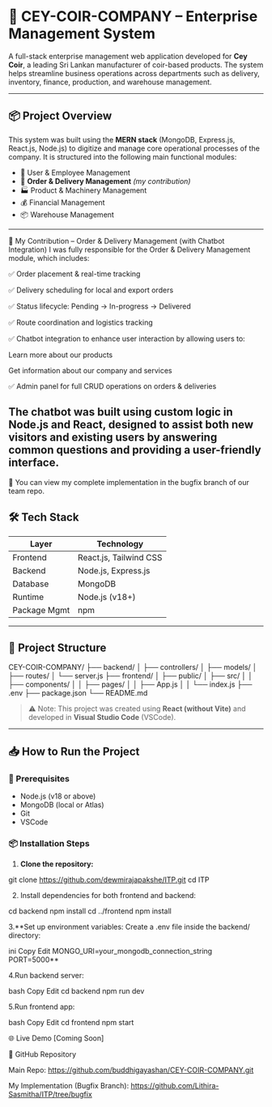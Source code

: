 # 🥥 CEY-COIR-COMPANY – Enterprise Management System

A full-stack enterprise management web application developed for **Cey Coir**, a leading Sri Lankan manufacturer of coir-based products. The system helps streamline business operations across departments such as delivery, inventory, finance, production, and warehouse management.

---

## 📦 Project Overview

This system was built using the **MERN stack** (MongoDB, Express.js, React.js, Node.js) to digitize and manage core operational processes of the company. It is structured into the following main functional modules:

- 👤 User & Employee Management  
- 🚚 **Order & Delivery Management** *(my contribution)*  
- 🏭 Product & Machinery Management  
- 💰 Financial Management  
- 📦 Warehouse Management  

---
🔧 My Contribution – Order & Delivery Management (with Chatbot Integration)
I was fully responsible for the Order & Delivery Management module, which includes:

✅ Order placement & real-time tracking

✅ Delivery scheduling for local and export orders

✅ Status lifecycle: Pending → In-progress → Delivered

✅ Route coordination and logistics tracking

✅ Chatbot integration to enhance user interaction by allowing users to:

Learn more about our products

Get information about our company and services

✅ Admin panel for full CRUD operations on orders & deliveries

The chatbot was built using custom logic in Node.js and React, designed to assist both new visitors and existing users by answering common questions and providing a user-friendly interface.
---

📂 You can view my complete implementation in the bugfix branch of our team repo.

## 🛠️ Tech Stack

| Layer       | Technology        |
|-------------|-------------------|
| Frontend    | React.js, Tailwind CSS |
| Backend     | Node.js, Express.js    |
| Database    | MongoDB            |
| Runtime     | Node.js (v18+)     |
| Package Mgmt| npm                |

---

## 📁 Project Structure
CEY-COIR-COMPANY/
├── backend/
│ ├── controllers/
│ ├── models/
│ ├── routes/
│ └── server.js
├── frontend/
│ ├── public/
│ ├── src/
│ │ ├── components/
│ │ ├── pages/
│ │ ├── App.js
│ │ └── index.js
├── .env
├── package.json
└── README.md


> ⚠️ Note: This project was created using **React (without Vite)** and developed in **Visual Studio Code** (VSCode).

---

## 📥 How to Run the Project

### 🔧 Prerequisites

- Node.js (v18 or above)
- MongoDB (local or Atlas)
- Git
- VSCode

### 📦 Installation Steps

1. **Clone the repository:**
 
git clone https://github.com/dewmirajapakshe/ITP.git
cd ITP
 
 
 
2. Install dependencies for both frontend and backend:

 cd backend
npm install
cd ../frontend
npm install


3.**Set up environment variables:
Create a .env file inside the backend/ directory:

ini
Copy
Edit
MONGO_URI=your_mongodb_connection_string
PORT=5000**

4.Run backend server:

bash
Copy
Edit
cd backend
npm run dev

5.Run frontend app:

bash
Copy
Edit
cd frontend
npm start

 


🌐 Live Demo
[Coming Soon]

🔗 GitHub Repository
 
Main Repo: https://github.com/buddhigayashan/CEY-COIR-COMPANY.git

My Implementation (Bugfix Branch): https://github.com/Lithira-Sasmitha/ITP/tree/bugfix








